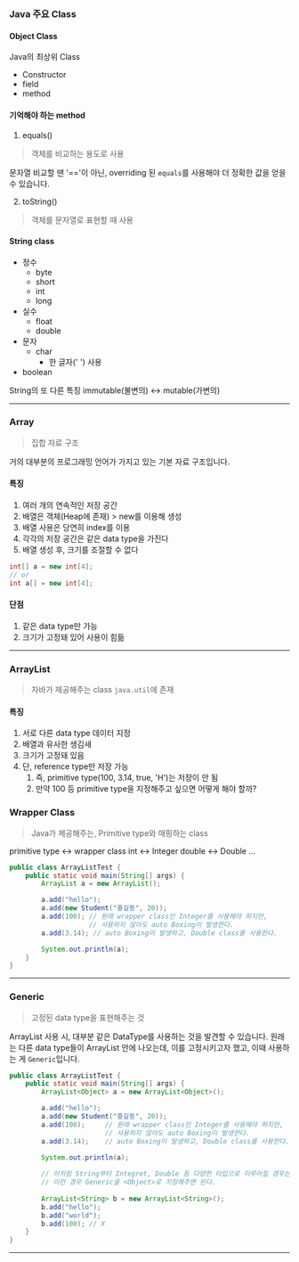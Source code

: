 ### Java 주요 Class

#### Object Class
Java의 최상위 Class
- Constructor
- field
- method

#### 기억해야 하는 method
1. equals()
> 객체를 비교하는 용도로 사용

문자열 비교할 땐 '=='이 아닌, overriding 된 <code>equals</code>를 사용해야 더 정확한 값을 얻을 수 있습니다.

2. toString()
> 객체를 문자열로 표현할 때 사용

#### String class
- 정수
    - byte
    - short
    - int
    - long
- 실수
    - float
    - double
- 문자
    - char
        - 한 글자(' ') 사용
- boolean

String의 또 다른 특징
immutable(불변의) <-> mutable(가변의)

---

### Array
> 집합 자료 구조

거의 대부분의 프로그래밍 언어가 가지고 있는 기본 자료 구조입니다.

#### 특징
1. 여러 개의 연속적인 저장 공간
2. 배열은 객체(Heap에 존재) > new를 이용해 생성
3. 배열 사용은 당연히 index를 이용
4. 각각의 저장 공간은 같은 data type을 가진다
5. 배열 생성 후, 크기를 조절할 수 없다

```java
int[] a = new int[4];
// or
int a[] = new int[4];
```

#### 단점
1. 같은 data type만 가능
2. 크기가 고정돼 있어 사용이 힘듦

---

### ArrayList
> 자바가 제공해주는 class <code>java.util</code>에 존재

#### 특징
1. 서로 다른 data type 데이터 지정
2. 배열과 유사한 생김새
3. 크기가 고정돼 있음
4. 단, reference type만 저장 가능
    1. 즉, primitive type(100, 3.14, true, 'H')는 저장이 안 됨
    2. 만약 100 등 primitive type을 지정해주고 싶으면 어떻게 해야 할까?

### Wrapper Class
> Java가 제공해주는, Primitive type와 매핑하는 class

primitive type <-> wrapper class
int <-> Integer
double <-> Double
...

```java
public class ArrayListTest {
    public static void main(String[] args) {
        ArrayList a = new ArrayList();

        a.add("hello");
        a.add(new Student("홍길동", 20));
        a.add(100); // 원래 wrapper class인 Integer를 사용해야 하지만,
                    // 사용하지 않아도 auto Boxing이 발생한다.
        a.add(3.14); // auto Boxing이 발생하고, Double class를 사용한다.

        System.out.println(a);
    }
}
```

---

### Generic
> 고정된 data type을 표현해주는 것

ArrayList 사용 시, 대부분 같은 DataType를 사용하는 것을 발견할 수 있습니다. 원래는 다른 data type들이 ArrayList 안에 나오는데, 이를 고정시키고자 했고,
이때 사용하는 게 <code>Generic</code>입니다.

```java
public class ArrayListTest {
    public static void main(String[] args) {
        ArrayList<Object> a = new ArrayList<Object>();

        a.add("hello");
        a.add(new Student("홍길동", 20));
        a.add(100);     // 원래 wrapper class인 Integer를 사용해야 하지만,
                        // 사용하지 않아도 auto Boxing이 발생한다.
        a.add(3.14);    // auto Boxing이 발생하고, Double class를 사용한다.

        System.out.println(a);
        
        // 이처럼 String부터 Integret, Double 등 다양한 타입으로 이루어질 경우는 거의 없지만,
        // 이런 경우 Generic을 <Object>로 지정해주면 된다.
        
        ArrayList<String> b = new ArrayList<String>();
        b.add("hello");
        b.add("world");
        b.add(100); // X
    }
}


```
---

